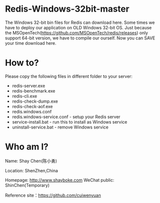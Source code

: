 # Redis-Windows-32bit-master
The Windows 32-bit bin files for Redis can download here.  Some times we have to deploy our application on OLD Windows 32-bit OS. Just because the MSOpenTech(https://github.com/MSOpenTech/redis/releases) only support 64-bit version, we have to compile our ourself. Now you can SAVE your time download here.
# How to?

Please copy the following files in different folder to your server:

- redis-server.exe
- redis-benchmark.exe
- redis-cli.exe
- redis-check-dump.exe
- redis-check-aof.exe
- redis.windows.conf
- redis.windows-service.conf - setup your Redis server
- service-install.bat - run this to install as Windows service
- uninstall-service.bat - remove Windows service

# Who am I?
Name: Shay Chen(陈小勇)

Location: ShenZhen,China

Homepage: http://www.shayboke.com
WeChat public: ShinChen(Temporary)


Reference site：https://github.com/cuiwenyuan
